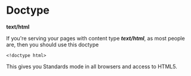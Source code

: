 # Doctype

**text/html**

If you're serving your pages with content type ***text/html***, as most people are, then you should use this doctype

    <!doctype html>
    
This gives you Standards mode in all browsers and access to HTML5.

